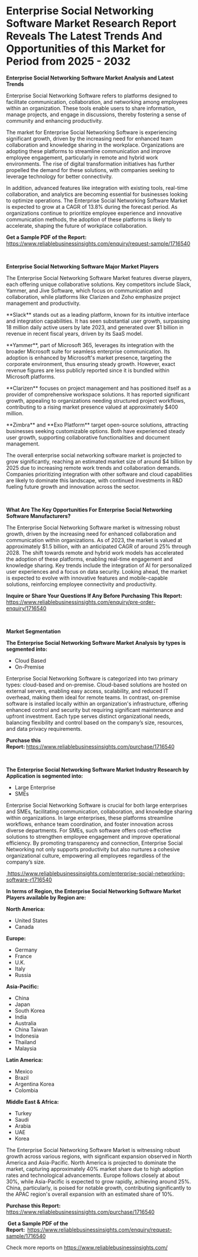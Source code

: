 <p><h1>Enterprise Social Networking Software Market Research Report Reveals The Latest Trends And Opportunities of this Market for Period from 2025 - 2032</h1></p><p><strong>Enterprise Social Networking Software Market Analysis and Latest Trends</strong></p>
<p><p>Enterprise Social Networking Software refers to platforms designed to facilitate communication, collaboration, and networking among employees within an organization. These tools enable users to share information, manage projects, and engage in discussions, thereby fostering a sense of community and enhancing productivity. </p><p>The market for Enterprise Social Networking Software is experiencing significant growth, driven by the increasing need for enhanced team collaboration and knowledge sharing in the workplace. Organizations are adopting these platforms to streamline communication and improve employee engagement, particularly in remote and hybrid work environments. The rise of digital transformation initiatives has further propelled the demand for these solutions, with companies seeking to leverage technology for better connectivity.</p><p>In addition, advanced features like integration with existing tools, real-time collaboration, and analytics are becoming essential for businesses looking to optimize operations. The Enterprise Social Networking Software Market is expected to grow at a CAGR of 13.8% during the forecast period. As organizations continue to prioritize employee experience and innovative communication methods, the adoption of these platforms is likely to accelerate, shaping the future of workplace collaboration.</p></p>
<p><strong>Get a Sample PDF of the Report:&nbsp;</strong> <a href="https://www.reliablebusinessinsights.com/enquiry/request-sample/1716540?utm_campaign=2534&utm_medium=2&utm_source=Github&utm_content=ia&utm_term=28032025&utm_id=enterprise-social-networking-software">https://www.reliablebusinessinsights.com/enquiry/request-sample/1716540</a></p>
<p>&nbsp;</p>
<p><strong>Enterprise Social Networking Software Major Market Players</strong></p>
<p><p>The Enterprise Social Networking Software Market features diverse players, each offering unique collaborative solutions. Key competitors include Slack, Yammer, and Jive Software, which focus on communication and collaboration, while platforms like Clarizen and Zoho emphasize project management and productivity.</p><p>**Slack** stands out as a leading platform, known for its intuitive interface and integration capabilities. It has seen substantial user growth, surpassing 18 million daily active users by late 2023, and generated over $1 billion in revenue in recent fiscal years, driven by its SaaS model.</p><p>**Yammer**, part of Microsoft 365, leverages its integration with the broader Microsoft suite for seamless enterprise communication. Its adoption is enhanced by Microsoft's market presence, targeting the corporate environment, thus ensuring steady growth. However, exact revenue figures are less publicly reported since it is bundled within Microsoft platforms.</p><p>**Clarizen** focuses on project management and has positioned itself as a provider of comprehensive workspace solutions. It has reported significant growth, appealing to organizations needing structured project workflows, contributing to a rising market presence valued at approximately $400 million.</p><p>**Zimbra** and **Exo Platform** target open-source solutions, attracting businesses seeking customizable options. Both have experienced steady user growth, supporting collaborative functionalities and document management.</p><p>The overall enterprise social networking software market is projected to grow significantly, reaching an estimated market size of around $4 billion by 2025 due to increasing remote work trends and collaboration demands. Companies prioritizing integration with other software and cloud capabilities are likely to dominate this landscape, with continued investments in R&D fueling future growth and innovation across the sector.</p></p>
<p>&nbsp;</p>
<p><strong>What Are The Key Opportunities For Enterprise Social Networking Software Manufacturers?</strong></p>
<p><p>The Enterprise Social Networking Software market is witnessing robust growth, driven by the increasing need for enhanced collaboration and communication within organizations. As of 2023, the market is valued at approximately $1.5 billion, with an anticipated CAGR of around 25% through 2028. The shift towards remote and hybrid work models has accelerated the adoption of these platforms, enabling real-time engagement and knowledge sharing. Key trends include the integration of AI for personalized user experiences and a focus on data security. Looking ahead, the market is expected to evolve with innovative features and mobile-capable solutions, reinforcing employee connectivity and productivity.</p></p>
<p><strong>Inquire or Share Your Questions If Any Before Purchasing This Report:</strong> <a href="https://www.reliablebusinessinsights.com/enquiry/pre-order-enquiry/1716540?utm_campaign=2534&utm_medium=2&utm_source=Github&utm_content=ia&utm_term=28032025&utm_id=enterprise-social-networking-software">https://www.reliablebusinessinsights.com/enquiry/pre-order-enquiry/1716540</a></p>
<p>&nbsp;</p>
<p><strong>Market Segmentation</strong></p>
<p><strong>The Enterprise Social Networking Software Market Analysis by types is segmented into:</strong></p>
<p><ul><li>Cloud Based</li><li>On-Premise</li></ul></p>
<p><p>Enterprise Social Networking Software is categorized into two primary types: cloud-based and on-premise. Cloud-based solutions are hosted on external servers, enabling easy access, scalability, and reduced IT overhead, making them ideal for remote teams. In contrast, on-premise software is installed locally within an organization's infrastructure, offering enhanced control and security but requiring significant maintenance and upfront investment. Each type serves distinct organizational needs, balancing flexibility and control based on the company’s size, resources, and data privacy requirements.</p></p>
<p><strong>Purchase this Report:&nbsp;</strong><a href="https://www.reliablebusinessinsights.com/purchase/1716540?utm_campaign=2534&utm_medium=2&utm_source=Github&utm_content=ia&utm_term=28032025&utm_id=enterprise-social-networking-software">https://www.reliablebusinessinsights.com/purchase/1716540</a></p>
<p>&nbsp;</p>
<p><strong>The Enterprise Social Networking Software Market Industry Research by Application is segmented into:</strong></p>
<p><ul><li>Large Enterprise</li><li>SMEs</li></ul></p>
<p><p>Enterprise Social Networking Software is crucial for both large enterprises and SMEs, facilitating communication, collaboration, and knowledge sharing within organizations. In large enterprises, these platforms streamline workflows, enhance team coordination, and foster innovation across diverse departments. For SMEs, such software offers cost-effective solutions to strengthen employee engagement and improve operational efficiency. By promoting transparency and connection, Enterprise Social Networking not only supports productivity but also nurtures a cohesive organizational culture, empowering all employees regardless of the company’s size.</p></p>
<p><a href="https://www.reliablebusinessinsights.com/enterprise-social-networking-software-r1716540?utm_campaign=2534&utm_medium=2&utm_source=Github&utm_content=ia&utm_term=28032025&utm_id=enterprise-social-networking-software">&nbsp;https://www.reliablebusinessinsights.com/enterprise-social-networking-software-r1716540</a></p>
<p><strong>In terms of Region, the Enterprise Social Networking Software Market Players available by Region are:</strong></p>
<p>
    <p> <strong> North America: </strong>
        <ul>
            <li>United States</li>
            <li>Canada</li>
        </ul>
        </p> 
    <p> <strong> Europe: </strong>
        <ul>
            <li>Germany</li>
            <li>France</li>
            <li>U.K.</li>
            <li>Italy</li>
            <li>Russia</li>
        </ul>
        </p> 
    <p> <strong> Asia-Pacific: </strong>
        <ul>
            <li>China</li>
            <li>Japan</li>
            <li>South Korea</li>
            <li>India</li>
            <li>Australia</li>
            <li>China Taiwan</li>
            <li>Indonesia</li>
            <li>Thailand</li>
            <li>Malaysia</li>
        </ul>
        </p> 
    <p> <strong> Latin America: </strong>
        <ul>
            <li>Mexico</li>
            <li>Brazil</li>
            <li>Argentina Korea</li>
            <li>Colombia</li>
        </ul>
        </p> 
    <p> <strong> Middle East & Africa: </strong>
        <ul>
            <li>Turkey</li>
            <li>Saudi</li>
            <li>Arabia</li>
            <li>UAE</li>
            <li>Korea</li>
        </ul>
    </p>
    </p>
<p><p>The Enterprise Social Networking Software Market is witnessing robust growth across various regions, with significant expansion observed in North America and Asia-Pacific. North America is projected to dominate the market, capturing approximately 40% market share due to high adoption rates and technological advancements. Europe follows closely at about 30%, while Asia-Pacific is expected to grow rapidly, achieving around 25%. China, particularly, is poised for notable growth, contributing significantly to the APAC region's overall expansion with an estimated share of 10%.</p></p>
<p><strong>Purchase this Report: </strong><a href="https://www.reliablebusinessinsights.com/purchase/1716540?utm_campaign=2534&utm_medium=2&utm_source=Github&utm_content=ia&utm_term=28032025&utm_id=enterprise-social-networking-software">https://www.reliablebusinessinsights.com/purchase/1716540</a></p>
<p>&nbsp;<strong>Get a Sample PDF of the Report:&nbsp;&nbsp;</strong><a href="https://www.reliablebusinessinsights.com/enquiry/request-sample/1716540?utm_campaign=2534&utm_medium=2&utm_source=Github&utm_content=ia&utm_term=28032025&utm_id=enterprise-social-networking-software">https://www.reliablebusinessinsights.com/enquiry/request-sample/1716540</a></p>
<p><strong></strong></p>
<p>Check more reports on <a href="https://www.reliablebusinessinsights.com/?utm_campaign=2534&utm_medium=2&utm_source=Github&utm_content=ia&utm_term=28032025&utm_id=enterprise-social-networking-software">https://www.reliablebusinessinsights.com/</a></p>